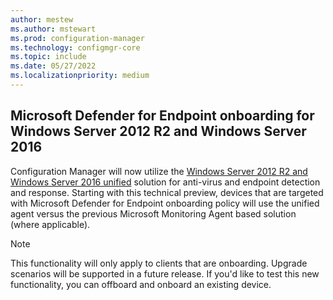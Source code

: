 ```yaml
---
author: mestew
ms.author: mstewart
ms.prod: configuration-manager
ms.technology: configmgr-core
ms.topic: include
ms.date: 05/27/2022
ms.localizationpriority: medium
---
```


## <a name="bkmk_downlevel"></a> Microsoft Defender for Endpoint onboarding for Windows Server 2012 R2 and Windows Server 2016
<!--9265511-->
Configuration Manager will now utilize the [Windows Server 2012 R2 and Windows Server 2016 unified](/microsoft-365/security/defender-endpoint/configure-server-endpoints?#new-windows-server-2012-r2-and-2016-functionality-in-the-modern-unified-solution) solution for anti-virus and endpoint detection and response. Starting with this technical preview, devices that are targeted with Microsoft Defender for Endpoint onboarding policy will use the unified agent versus the previous Microsoft Monitoring Agent based solution (where applicable).

> [!NOTE]
> This functionality will only apply to clients that are onboarding. Upgrade scenarios will be supported in a future release. If you'd like to test this new functionality, you can offboard and onboard an existing device.
